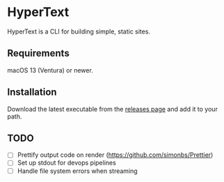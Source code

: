 HyperText
=========
HyperText is a CLI for building simple, static sites.

Requirements
------------
macOS 13 (Ventura) or newer.

Installation
------------
Download the latest executable from the [releases page][releases] and add it to your path.

[releases]: https://github.com/jarrodtaylor/hypertext/releases

TODO
----
- [ ] Prettify output code on render (https://github.com/simonbs/Prettier)
- [ ] Set up stdout for devops pipelines
- [ ] Handle file system errors when streaming